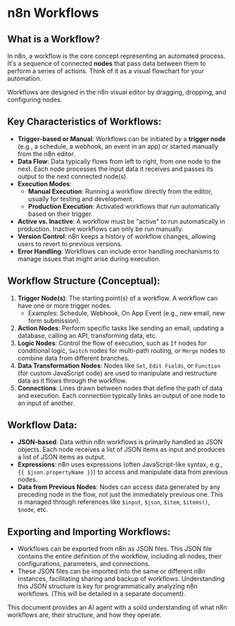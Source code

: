 # n8n Workflows

## What is a Workflow?

In n8n, a workflow is the core concept representing an automated process. It's a sequence of connected **nodes** that pass data between them to perform a series of actions. Think of it as a visual flowchart for your automation.

Workflows are designed in the n8n visual editor by dragging, dropping, and configuring nodes.

## Key Characteristics of Workflows:

-   **Trigger-based or Manual**: Workflows can be initiated by a **trigger node** (e.g., a schedule, a webhook, an event in an app) or started manually from the n8n editor.
-   **Data Flow**: Data typically flows from left to right, from one node to the next. Each node processes the input data it receives and passes its output to the next connected node(s).
-   **Execution Modes**:
    -   **Manual Execution**: Running a workflow directly from the editor, usually for testing and development.
    -   **Production Execution**: Activated workflows that run automatically based on their trigger.
-   **Active vs. Inactive**: A workflow must be "active" to run automatically in production. Inactive workflows can only be run manually.
-   **Version Control**: n8n keeps a history of workflow changes, allowing users to revert to previous versions.
-   **Error Handling**: Workflows can include error handling mechanisms to manage issues that might arise during execution.

## Workflow Structure (Conceptual):

1.  **Trigger Node(s)**: The starting point(s) of a workflow. A workflow can have one or more trigger nodes.
    *   Examples: Schedule, Webhook, On App Event (e.g., new email, new form submission).
2.  **Action Nodes**: Perform specific tasks like sending an email, updating a database, calling an API, transforming data, etc.
3.  **Logic Nodes**: Control the flow of execution, such as `If` nodes for conditional logic, `Switch` nodes for multi-path routing, or `Merge` nodes to combine data from different branches.
4.  **Data Transformation Nodes**: Nodes like `Set`, `Edit Fields`, or `Function` (for custom JavaScript code) are used to manipulate and restructure data as it flows through the workflow.
5.  **Connections**: Lines drawn between nodes that define the path of data and execution. Each connection typically links an output of one node to an input of another.

## Workflow Data:

-   **JSON-based**: Data within n8n workflows is primarily handled as JSON objects. Each node receives a list of JSON items as input and produces a list of JSON items as output.
-   **Expressions**: n8n uses expressions (often JavaScript-like syntax, e.g., `{{ $json.propertyName }}`) to access and manipulate data from previous nodes.
-   **Data from Previous Nodes**: Nodes can access data generated by any preceding node in the flow, not just the immediately previous one. This is managed through references like `$input`, `$json`, `$item`, `$items()`, `$node`, etc.

## Exporting and Importing Workflows:

-   Workflows can be exported from n8n as JSON files. This JSON file contains the entire definition of the workflow, including all nodes, their configurations, parameters, and connections.
-   These JSON files can be imported into the same or different n8n instances, facilitating sharing and backup of workflows. Understanding this JSON structure is key for programmatically analyzing n8n workflows. (This will be detailed in a separate document).

This document provides an AI agent with a solid understanding of what n8n workflows are, their structure, and how they operate.
